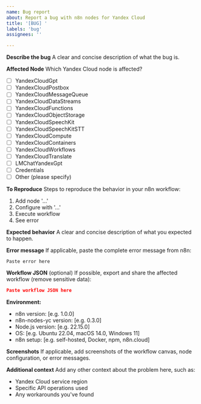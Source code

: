 ```yaml
---
name: Bug report
about: Report a bug with n8n nodes for Yandex Cloud
title: '[BUG] '
labels: 'bug'
assignees: ''

---
```


**Describe the bug**
A clear and concise description of what the bug is.

**Affected Node**
Which Yandex Cloud node is affected?
- [ ] YandexCloudGpt
- [ ] YandexCloudPostbox
- [ ] YandexCloudMessageQueue
- [ ] YandexCloudDataStreams
- [ ] YandexCloudFunctions
- [ ] YandexCloudObjectStorage
- [ ] YandexCloudSpeechKit
- [ ] YandexCloudSpeechKitSTT
- [ ] YandexCloudCompute
- [ ] YandexCloudContainers
- [ ] YandexCloudWorkflows
- [ ] YandexCloudTranslate
- [ ] LMChatYandexGpt
- [ ] Credentials
- [ ] Other (please specify)

**To Reproduce**
Steps to reproduce the behavior in your n8n workflow:
1. Add node '...'
2. Configure with '...'
3. Execute workflow
4. See error

**Expected behavior**
A clear and concise description of what you expected to happen.

**Error message**
If applicable, paste the complete error message from n8n:
```
Paste error here
```

**Workflow JSON** (optional)
If possible, export and share the affected workflow (remove sensitive data):
```json
Paste workflow JSON here
```

**Environment:**
 - n8n version: [e.g. 1.0.0]
 - n8n-nodes-yc version: [e.g. 0.3.0]
 - Node.js version: [e.g. 22.15.0]
 - OS: [e.g. Ubuntu 22.04, macOS 14.0, Windows 11]
 - n8n setup: [e.g. self-hosted, Docker, npm, n8n.cloud]

**Screenshots**
If applicable, add screenshots of the workflow canvas, node configuration, or error messages.

**Additional context**
Add any other context about the problem here, such as:
- Yandex Cloud service region
- Specific API operations used
- Any workarounds you've found
